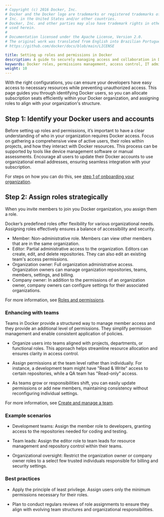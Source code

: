 ```yaml
---
# Copyright (c) 2016 Docker, Inc.
# Docker and the Docker logo are trademarks or registered trademarks of Docker,
# Inc. in the United States and/or other countries.
# Docker, Inc. and other parties may also have trademark rights in other terms
# used herein.
#
# Documentation licensed under the Apache License, Version 2.0.
# The original work was translated from English into Brazilian Portuguese.
# https://github.com/docker/docs/blob/main/LICENSE

title: Setting up roles and permissions in Docker
description: A guide to securely managing access and collaboration in Docker through roles and teams.
keywords: Docker roles, permissions management, access control, IT administration, team collaboration, least privilege, security, Docker teams, role-based access
weight: 10
---
```

With the right configurations, you can ensure your developers have easy access to necessary resources while preventing unauthorized access. This page guides you through identifying Docker users, so you can allocate subscription seats efficiently within your Docker organization, and assigning roles to align with your organization's structure. 

## Step 1: Identify your Docker users and accounts

Before setting up roles and permissions, it’s important to have a clear understanding of who in your organization requires Docker access. Focus on gathering a comprehensive view of active users, their roles within projects, and how they interact with Docker resources. This process can be supported by tools like device management software or manual assessments. Encourage all users to update their Docker accounts to use organizational email addresses, ensuring seamless integration with your subscription.

For steps on how you can do this, see [step 1 of onboarding your organization](/manuals/admin/organization/onboard.md).

## Step 2: Assign roles strategically

When you invite members to join you Docker organization, you assign them a role. 

Docker’s predefined roles offer flexibility for various organizational needs. Assigning roles effectively ensures a balance of accessibility and security.

- Member: Non-administrative role. Members can view other members that are in the same organization.
- Editor: Partial administrative access to the organization. Editors can create, edit, and delete repositories. They can also edit an existing team's access permissions.
- Organization owner: Full organization administrative access. Organization owners can manage organization repositories, teams, members, settings, and billing.
- Company owner: In addition to the permissions of an organization owner, company owners can configure settings for their associated organizations.

For more information, see [Roles and permissions](/manuals/security/for-admins/roles-and-permissions.md).

### Enhancing with teams

Teams in Docker provide a structured way to manage member access and they provide an additional level of permissions. They simplify permission management and enable consistent application of policies.

- Organize users into teams aligned with projects, departments, or functional roles. This approach helps streamline resource allocation and ensures clarity in access control.

- Assign permissions at the team level rather than individually. For instance, a development team might have "Read & Write" access to certain repositories, while a QA team has "Read-only" access.

- As teams grow or responsibilities shift, you can easily update permissions or add new members, maintaining consistency without reconfiguring individual settings.

For more information, see [Create and manage a team](/manuals/admin/organization/manage-a-team.md).

### Example scenarios

- Development teams: Assign the member role to developers, granting access to the repositories needed for coding and testing.

- Team leads: Assign the editor role to team leads for resource management and repository control within their teams.

- Organizational oversight: Restrict the organization owner or company owner roles to a select few trusted individuals responsible for billing and security settings.

### Best practices

- Apply the principle of least privilege. Assign users only the minimum permissions necessary for their roles.

- Plan to conduct regulars reviews of role assignments to ensure they align with evolving team structures and organizational responsibilities.
